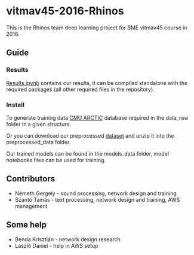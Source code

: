# vitmav45-2016-Rhinos

This is the Rhinos team deep learning project for BME vitmav45 course in 2016.

## Guide

### Results
[Results.ipynb](https://github.com/BME-SmartLab-Education/vitmav45-2016-Rhinos/blob/master/Results.ipynb) contains our results, it can be compiled standalone with the required packages (all other required files in the repository).

### Install

To generate training data [CMU ARCTIC](http://festvox.org/cmu_arctic/) database required in the data_raw folder in a given structure.

Or you can download our preprocessed [dataset](https://s3-us-west-2.amazonaws.com/rhinos-datasets/dataset_5.zip) and unzip it into the preprocessed_data folder.

Our trained models can be found in the models_data folder, model notebooks files can be used for training.

## Contributors
* Németh Gergely - sound processing, network design and training
* Szántó Tamás - text processing, network design and training, AWS management

## Some help
* Benda Krisztián - network design research
* László Dániel - help in AWS setup
